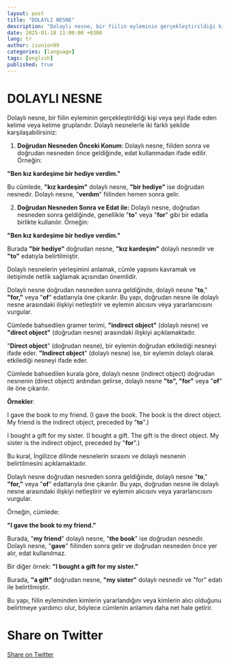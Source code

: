 ```yaml
---
layout: post
title: "DOLAYLI NESNE"
description: "Dolaylı nesne, bir fiilin eyleminin gerçekleştirildiği kişi veya şeyi ifade eden kelime veya kelime gruplarıdır."
date: 2025-01-18 11:00:00 +0300
lang: tr
author: isunion99
categories: [language]
tags: [english]
published: true
---
```



DOLAYLI NESNE
====== 


Dolaylı nesne, bir fiilin eyleminin gerçekleştirildiği kişi veya şeyi ifade eden kelime veya kelime gruplarıdır. Dolaylı nesnelerle iki farklı şekilde karşılaşabilirsiniz:

1. **Doğrudan Nesneden Önceki Konum**: Dolaylı nesne, fiilden sonra ve doğrudan nesneden önce geldiğinde, edat kullanmadan ifade edilir. Örneğin:

**"Ben kız kardeşime bir hediye verdim."**

Bu cümlede, **"kız kardeşim"** dolaylı nesne, **"bir hediye"** ise doğrudan nesnedir. Dolaylı nesne, "**verdım**" fiilinden hemen sonra gelir.


2. **Doğrudan Nesneden Sonra ve Edat ile:** Dolaylı nesne, doğrudan nesneden sonra geldiğinde, genellikle "**to**" veya "**for**" gibi bir edatla birlikte kullanılır. Örneğin:

**"Ben kız kardeşime bir hediye verdim."**

Burada **"bir hediye"** doğrudan nesne, **"kız kardeşim"** dolaylı nesnedir ve **"to"** edatıyla belirtilmiştir.

Dolaylı nesnelerin yerleşimini anlamak, cümle yapısını kavramak ve iletişimde netlik sağlamak açısından önemlidir.


Dolaylı nesne doğrudan nesneden sonra geldiğinde, dolaylı nesne "**to**," **"for,"** veya "**of**" edatlarıyla öne çıkarılır. Bu yapı, doğrudan nesne ile dolaylı nesne arasındaki ilişkiyi netleştirir ve eylemin alıcısını veya yararlanıcısını vurgular.

Cümlede bahsedilen gramer terimi, **"indirect object"** (dolaylı nesne) ve **"direct object"** (doğrudan nesne) arasındaki ilişkiyi açıklamaktadır.

"**Direct object**" (doğrudan nesne), bir eylemin doğrudan etkilediği nesneyi ifade eder. **"Indirect object**" (dolaylı nesne) ise, bir eylemin dolaylı olarak etkilediği nesneyi ifade eder.

Cümlede bahsedilen kurala göre, dolaylı nesne (indirect object) doğrudan nesnenin (direct object) ardından gelirse, dolaylı nesne **"to", "for"** veya "**of**" ile öne çıkarılır.

**Örnekler**:

I gave the book to my friend. (I gave the book. The book is the direct object. My friend is the indirect object, preceded by "**to**".)

I bought a gift for my sister. (I bought a gift. The gift is the direct object. My sister is the indirect object, preceded by "**for**".)

Bu kural, İngilizce dilinde nesnelerin sırasını ve dolaylı nesnenin belirtilmesini açıklamaktadır.


Dolaylı nesne doğrudan nesneden sonra geldiğinde, dolaylı nesne "**to**," **"for,"** veya "**of**" edatlarıyla öne çıkarılır. Bu yapı, doğrudan nesne ile dolaylı nesne arasındaki ilişkiyi netleştirir ve eylemin alıcısını veya yararlanıcısını vurgular.


Örneğin, cümlede:

**"I gave the book to my friend."**

Burada, "**my friend**" dolaylı nesne, "**the book**" ise doğrudan nesnedir. Dolaylı nesne, "**gave**" fiilinden sonra gelir ve doğrudan nesneden önce yer alır, edat kullanılmaz.

Bir diğer örnek: **"I bought a gift for my sister."**


Burada, **"a gift"** doğrudan nesne, **"my sister"** dolaylı nesnedir ve "for" edatı ile belirtilmiştir.

Bu yapı, fiilin eyleminden kimlerin yararlandığını veya kimlerin alıcı olduğunu belirtmeye yardımcı olur, böylece cümlenin anlamını daha net hale getirir.

<h1>Share on Twitter</h1>
<a href="https://twitter.com/intent/tweet?text={{ page.description | url_encode }}&url={{ site.url }}{{ page.url }}" target="_blank">Share on Twitter</a>




<script data-goatcounter="https://gg123.goatcounter.com/count"
    async src="//gc.zgo.at/count.js"></script>

